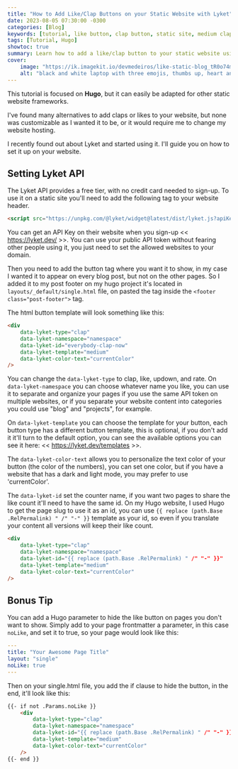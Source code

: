 ```yaml
---
title: "How to Add Like/Clap Buttons on your Static Website with Lyket"
date: 2023-08-05 07:30:00 -0300
categories: [Blog]
keywords: [tutorial, like button, clap button, static site, medium clap, twitter heart, lyket, hugo, jekyll]
tags: [Tutorial, Hugo]
showtoc: true
summary: Learn how to add a like/clap button to your static website using Lyket.
cover:
    image: "https://ik.imagekit.io/devmedeiros/like-static-blog_tR0o74mLu.webp?tr=w-700"
    alt: "black and white laptop with three emojis, thumbs up, heart and clap"
---
```


This tutorial is focused on **Hugo**, but it can easily be adapted for other static website frameworks.

I've found many alternatives to add claps or likes to your website, but none was customizable as I wanted it to be, or it would require me to change my website hosting.

I recently found out about Lyket and started using it. I'll guide you on how to set it up on your website.

## Setting Lyket API

The Lyket API provides a free tier, with no credit card needed to sign-up. To use it on a static site you'll need to add the following tag to your website header.

```html
<script src="https://unpkg.com/@lyket/widget@latest/dist/lyket.js?apiKey=[YOUR-API-KEY]"></script>
```

You can get an API Key on their website when you sign-up << https://lyket.dev/ >>. You can use your public API token without fearing other people using it, you just need to set the allowed websites to your domain.

Then you need to add the button tag where you want it to show, in my case I wanted it to appear on every blog post, but not on the other pages. So I added it to my post footer on my hugo project it's located in `layouts/_default/single.html` file, on pasted the tag inside the `<footer class="post-footer">` tag.

The html button template will look something like this:

```html
<div
    data-lyket-type="clap"
    data-lyket-namespace="namespace"
    data-lyket-id="everybody-clap-now"
    data-lyket-template="medium"
    data-lyket-color-text="currentColor"
/>
```

You can change the `data-lyket-type` to clap, like, updown, and rate. On `data-lyket-namespace` you can choose whatever name you like, you can use it to separate and organize your pages if you use the same API token on multiple websites, or if you separate your website content into categories you could use "blog" and "projects", for example.

On `data-lyket-template` you can choose the template for your button, each button type has a different button template, this is optional, if you don't add it it'll turn to the default option, you can see the available options you can see it here: << https://lyket.dev/templates >>.

The `data-lyket-color-text` allows you to personalize the text color of your button (the color of the numbers), you can set one color, but if you have a website that has a dark and light mode, you may prefer to use 'currentColor'.

The `data-lyket-id` set the counter name, if you want two pages to share the like count it'll need to have the same id. On my Hugo website, I used Hugo to get the page slug to use it as an id, you can use `{{ replace (path.Base .RelPermalink) " /" "-" }}` template as your id, so even if you translate your content all versions will keep their like count.

```html
<div
    data-lyket-type="clap"
    data-lyket-namespace="namespace"
    data-lyket-id="{{ replace (path.Base .RelPermalink) " /" "-" }}"
    data-lyket-template="medium"
    data-lyket-color-text="currentColor"
/>
```

## Bonus Tip

You can add a Hugo parameter to hide the like button on pages you don't want to show. Simply add to your page frontmatter a parameter, in this case `noLike`, and set it to true, so your page would look like this:

```yaml
---
title: "Your Awesome Page Title"
layout: "single"
noLike: true
---
```

Then on your single.html file, you add the if clause to hide the button, in the end, it'll look like this:

```html
{{- if not .Params.noLike }}
    <div
        data-lyket-type="clap"
        data-lyket-namespace="namespace"
        data-lyket-id="{{ replace (path.Base .RelPermalink) " /" "-" }}"
        data-lyket-template="medium"
        data-lyket-color-text="currentColor"
    />
{{- end }}
```